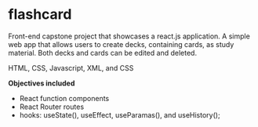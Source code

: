 # flashcard

Front-end capstone project that showcases a react.js application. A simple web app that allows users to create decks, containing cards, as study material.  Both decks and cards can be edited and deleted.

HTML, CSS, Javascript, XML, and CSS

**Objectives included**
- React function components
- React Router routes
- hooks: useState(), useEffect, useParamas(), and useHistory();
